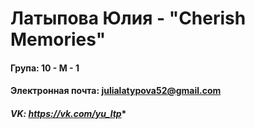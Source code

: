 # **Латыпова Юлия - "Cherish Memories"**
####  **Група: 10 - М - 1**
#### **Электронная почта: julialatypova52@gmail.com**
#### *VK: https://vk.com/yu_ltp**
